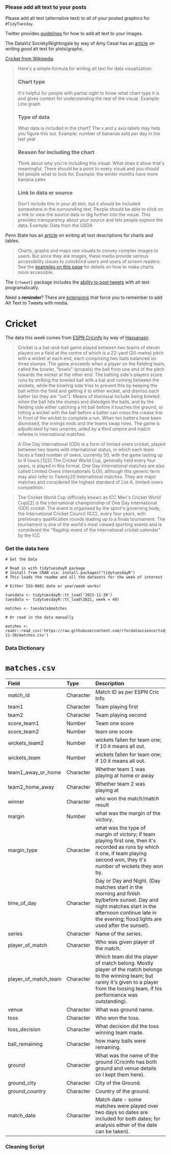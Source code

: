 ### Please add alt text to your posts

Please add alt text (alternative text) to all of your posted graphics for `#TidyTuesday`. 

Twitter provides [guidelines](https://help.twitter.com/en/using-twitter/picture-descriptions) for how to add alt text to your images.

The DataViz Society/Nightingale by way of Amy Cesal has an [article](https://medium.com/nightingale/writing-alt-text-for-data-visualization-2a218ef43f81) on writing _good_ alt text for plots/graphs.

[Cricket from Wikipedia](https://en.wikipedia.org/wiki/Cricket)

> Here's a simple formula for writing alt text for data visualization:
> ### Chart type
> It's helpful for people with partial sight to know what chart type it is and gives context for understanding the rest of the visual.
> Example: Line graph
> ### Type of data
> What data is included in the chart? The x and y axis labels may help you figure this out.
> Example: number of bananas sold per day in the last year
> ### Reason for including the chart
> Think about why you're including this visual. What does it show that's meaningful. There should be a point to every visual and you should tell people what to look for.
> Example: the winter months have more banana sales
> ### Link to data or source
> Don't include this in your alt text, but it should be included somewhere in the surrounding text. People should be able to click on a link to view the source data or dig further into the visual. This provides transparency about your source and lets people explore the data.
> Example: Data from the USDA

Penn State has an [article](https://accessibility.psu.edu/images/charts/) on writing alt text descriptions for charts and tables.

> Charts, graphs and maps use visuals to convey complex images to users. But since they are images, these media provide serious accessibility issues to colorblind users and users of screen readers. See the [examples on this page](https://accessibility.psu.edu/images/charts/) for details on how to make charts more accessible.

The `{rtweet}` package includes the [ability to post tweets](https://docs.ropensci.org/rtweet/reference/post_tweet.html) with alt text programatically.

Need a **reminder**? There are [extensions](https://chrome.google.com/webstore/detail/twitter-required-alt-text/fpjlpckbikddocimpfcgaldjghimjiik/related) that force you to remember to add Alt Text to Tweets with media.

# Cricket

The data this week comes from [ESPN Cricinfo](https://www.espncricinfo.com/) by way of [Hassanasir](https://github.com/hassannasir).

> Cricket is a bat-and-ball game played between two teams of eleven players on a field at the centre of which is a 22-yard (20-metre) pitch with a wicket at each end, each comprising two bails balanced on three stumps. The game proceeds when a player on the fielding team, called the bowler, "bowls" (propels) the ball from one end of the pitch towards the wicket at the other end. The batting side's players score runs by striking the bowled ball with a bat and running between the wickets, while the bowling side tries to prevent this by keeping the ball within the field and getting it to either wicket, and dismiss each batter (so they are "out"). Means of dismissal include being bowled, when the ball hits the stumps and dislodges the bails, and by the fielding side either catching a hit ball before it touches the ground, or hitting a wicket with the ball before a batter can cross the crease line in front of the wicket to complete a run. When ten batters have been dismissed, the innings ends and the teams swap roles. The game is adjudicated by two umpires, aided by a third umpire and match referee in international matches.

> A One Day International (ODI) is a form of limited overs cricket, played between two teams with international status, in which each team faces a fixed number of overs, currently 50, with the game lasting up to 9 hours.[1][2] The Cricket World Cup, generally held every four years, is played in this format. One Day International matches are also called Limited Overs Internationals (LOI), although this generic term may also refer to Twenty20 International matches. They are major matches and considered the highest standard of List A, limited-overs competition.

> The Cricket World Cup (officially known as ICC Men's Cricket World Cup)[2] is the international championship of One Day International (ODI) cricket. The event is organised by the sport's governing body, the International Cricket Council (ICC), every four years, with preliminary qualification rounds leading up to a finals tournament. The tournament is one of the world's most viewed sporting events and is considered the "flagship event of the international cricket calendar" by the ICC

### Get the data here

```{r}
# Get the Data

# Read in with tidytuesdayR package 
# Install from CRAN via: install.packages("tidytuesdayR")
# This loads the readme and all the datasets for the week of interest

# Either ISO-8601 date or year/week works!

tuesdata <- tidytuesdayR::tt_load('2021-11-30')
tuesdata <- tidytuesdayR::tt_load(2021, week = 49)

matches <- tuesdata$matches

# Or read in the data manually

matches <- readr::read_csv('https://raw.githubusercontent.com/rfordatascience/tidytuesday/main/data/2021/2021-11-30/matches.csv')

```
### Data Dictionary

# `matches.csv`

|Field                |Type      |Description                                                                                                                                                                                              |
|:--------------------|:---------|:--------------------------------------------------------------------------------------------------------------------------------------------------------------------------------------------------------|
|match_id             |Character |Match ID as per ESPN Cric Info                                                                                                                                                                           |
|team1                |Character |Team playing first                                                                                                                                                                                       |
|team2                |Character |Team playing second                                                                                                                                                                                      |
|score_team1          |Number    |Team one score                                                                                                                                                                                           |
|score_team2          |Number    |team one score                                                                                                                                                                                           |
|wickets_team2        |Number    |wickets fallen for team one; if 10 it means all out.                                                                                                                                                     |
|wickets_team         |Number    |wickets fallen for team one; if 10 it means all out.                                                                                                                                                     |
|team1_away_or_home   |Character |Whether team 1 was playing at home or away                                                                                                                                                               |
|team2_home_away      |Character |Whether team 2 was playing at                                                                                                                                                                            |
|winner               |Character |who won the match/match result                                                                                                                                                                           |
|margin               |Number    |what was the margin of the victory.                                                                                                                                                                      |
|margin_type          |Character |what was the type of margin of victory; if team playing first one, then it's recorded as runs by which it one, if team playing second won, they it's number of wickets they won by.                      |
|time_of_day          |Character |Day or Day and Night. (Day matches start in the morning and finish by/before sunset. Day and night matches start in the afternoon continue late in the evening; flood lights are used after the sunset). |
|series               |Character |Name of the series.                                                                                                                                                                                      |
|player_of_match      |Character |Who was given player of the match.                                                                                                                                                                       |
|player_of_match_team |Character |Which team did the player of match belong. Mostly player of the match belongs to the winning team; but rarely it's given to a player from the loosing team, if his performance was outstanding).         |
|venue                |Character |What was ground name.                                                                                                                                                                                    |
|toss                 |Character |Who won the toss.                                                                                                                                                                                        |
|toss_decision        |Character |What decision did the toss winning team made.                                                                                                                                                            |
|ball_remaining       |Character |how many balls were remaining.                                                                                                                                                                           |
|ground               |Character |What was the name of the ground (Cricinfo has both ground and venue details so I kept them here).                                                                                                        |
|ground_city          |Character |City of the Ground.                                                                                                                                                                                      |
|ground_country       |Character |Country of the ground.                                                                                                                                                                                   |
|match_date           |Character |Match date - some matches were played over two days so dates are included for both dates; for analysis either of the date can be taken).                                                                 |

### Cleaning Script

